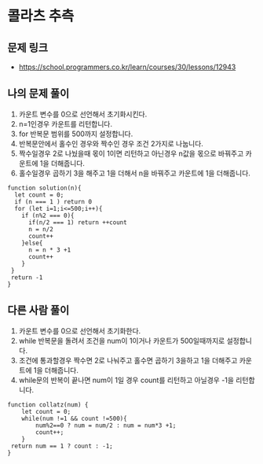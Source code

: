 # 콜라츠 추측

## 문제 링크 

- https://school.programmers.co.kr/learn/courses/30/lessons/12943

## 나의 문제 풀이

1. 카운트 변수를 0으로 선언해서 초기화시킨다.
2. n=1인경우 카운트를 리턴합니다.
3. for 반복문 범위를 500까지 설정합니다. 
4. 반복문안에서 홀수인 경우와 짝수인 경우 조건 2가지로 나눕니다.
5. 짝수일경우 2로 나눴을때 몫이 1이면 리턴하고 아닌경우 n값을 몫으로 바꿔주고 카운트에 1을 더해줍니다.
6. 홀수일경우 곱하기 3을 해주고 1을 더해서 n을 바꿔주고 카운트에 1을 더해줍니다.

```Js
function solution(n){
  let count = 0;
  if (n === 1 ) return 0
  for (let i=1;i<=500;i++){
    if (n%2 === 0){
      if(n/2 === 1) return ++count
      n = n/2
      count++
    }else{
      n = n * 3 +1
      count++
    } 
 }
 return -1
}
```


## 다른 사람 풀이

1. 카운트 변수를 0으로 선언해서 초기화한다.
2. while 반복문을 돌려서 조건을 num이 1이거나 카운트가 500일때까지로 설정합니다.
3. 조건에 통과할경우 짝수면 2로 나눠주고 홀수면 곱하기 3을하고 1을 더해주고 카운트에 1을 더해줍니다.
4. while문의 반복이 끝나면 num이 1일 경우 count를 리턴하고 아닐경우 -1을 리턴합니다.

```Js
function collatz(num) {
    let count = 0;
    while(num !=1 && count !=500){
        num%2==0 ? num = num/2 : num = num*3 +1;
        count++;
    }
 return num == 1 ? count : -1;
}
```

